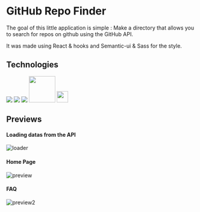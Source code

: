 # GitHub Repo Finder

The goal of this little application is simple : Make a directory that allows you to search for repos on github using the GitHub API.

It was made using React & hooks and Semantic-ui & Sass for the style.


## Technologies

<div>
<img src="https://img.shields.io/badge/React-20232A?style=for-the-badge&logo=react&logoColor=61DAFB " />
<img src="https://img.shields.io/badge/React_Router-CA4245?style=for-the-badge&logo=react-router&logoColor=white" />
<img src="https://img.shields.io/badge/Sass-CC6699?style=for-the-badge&logo=sass&logoColor=white " />
<img style="width:70px" src="https://user-images.githubusercontent.com/8939680/57233883-20344080-6fe5-11e9-8169-1eeb4c782683.png" />
<img style="width:30px" src="https://grafikart.fr/uploads/icons/semantic-ui.svg" />
</div>

## Previews

#### Loading datas from the API
![loader](https://user-images.githubusercontent.com/80698222/149822164-eb3eea79-425a-43c2-b9ce-4523febcd86d.png)
#### Home Page
![preview](https://user-images.githubusercontent.com/80698222/149820370-dbb7e071-77f3-4b1f-b8a5-6ae8aafcdf71.png)
<br>
#### FAQ
![preview2](https://user-images.githubusercontent.com/80698222/149820267-faa2dd88-bef5-44c2-89a5-b66688c621ba.png)


